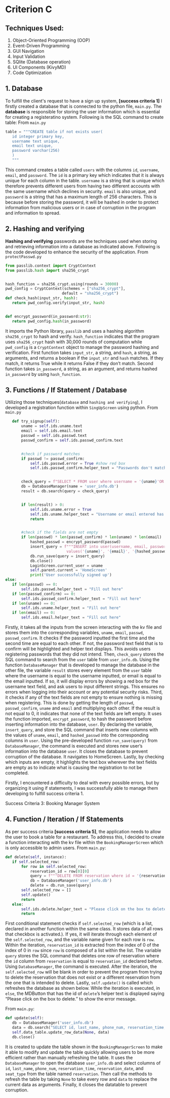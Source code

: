 # Criterion C


## Techniques Used:

1. Object-Oriented Programming (OOP)
2. Event-Driven Programming
3. GUI Navigation 
4. Input Validation
5. SQlite (Database operation)
6. UI Components (KivyMD)
7. Code Optimization


## 1. **Database**
To fulfill the client's request to have a sign up system, **[success criteria 1]** I firstly created a database that is connected to the python file, `main.py`. The **database** is responsible for storing the user information which is essential for creating a registeratino system. Following is the SQL command to create table:
From `main.py`
```python
table = """CREATE table if not exists user(
   id integer primary key,
   username text unique,
   email text unique,
   password varchar(256)
   )
   """
```
This command creates a table called `users` with the columns `id`, `username`, `email`, and `password`. The `id` is a primary key which indicates that it is always unique for each column in the table. `username` is a string that is unique which therefore prevents different users from having two different accounts with the same username which declines in security. `email` is also unique, and `password` is a string that has a maximum length of 256 characters. This is because before storing the password, it will be hashed in order to protect information from malicious users or in case of corruption in the program and information to spread. 

## 2. **Hashing and verifying**
**Hashing and verifying** passwords are the techniques used when storing and retrieving information into a database as indicated above. Following is the code developed to enhance the security of the application.
From  `protectPasswd.py`
```python
from passlib.context import CryptContext
from passlib.hash import sha256_crypt


hash_function = sha256_crypt.using(rounds = 30000)
pwd_config = CryptContext(schemes = ["sha256_crypt"],
                         default = "sha256_crypt")
def check_hash(input_str, hash):
   return pwd_config.verify(input_str, hash)


def encrypt_password(in_password:str):
   return pwd_config.hash(in_password)
```
It imports the Python library, `passlib` and uses a hashing algorithm `sha256_crypt` to hash and verify. `hash_function` indicates that the program uses `sha256_crypt` hash with 30,000 rounds of computation while `pwd_config` is a `CryptContext` object to manage the password hashing and verification. First function takes `input_str`, a string, and `hash`, a string, as arguments, and returns a boolean if the `input_str` and `hash` matches. If they match, it returns True while it returns False if they don’t match. Second function takes `in_password`, a string, as an argument, and returns hashed `in_password` by using `hash_function`. 

## 3. **Functions** / **If Statement** / **Database**
Utilizing those techniques(`database` and `hashing and verifying`), I developed a registration function within `SingUpScreen` using python. 
From `main.py`
```python
   def try_signup(self):
       uname = self.ids.uname.text
       email = self.ids.email.text
       passwd = self.ids.passwd.text
       passwd_confirm = self.ids.passwd_confirm.text


       #check if password matches
       if passwd != passwd_confirm:
           self.ids.passwd.error = True #show red box
           self.ids.passwd_confirm.helper_text = "Passwords don't match."


       check_query = f"SELECT * FROM user where username = '{uname}'OR email = '{email}' "
       db = DatabaseManager(name = 'user_info.db')
       result = db.search(query = check_query)


       if len(result) > 0:
           self.ids.uname.error = True
           self.ids.uname.helper_text = "Username or email entered has been used already."
           return


       #check if the fields are not empty
       if len(passwd) * len(passwd_confirm) * len(uname) * len(email) != 0:
           hashed_passwd = encrypt_password(passwd)
           insert_query = f"""INSERT into user(username, email, password)
                           values('{uname}', '{email}', '{hashed_passwd}')"""
           db.run_save(query = insert_query)
           db.close()
           LoginScreen.current_user = uname
           self.parent.current = 'HomeScreen'
           print('User successfully signed up')
else:
   if len(passwd) == 0:
       self.ids.passwd.helper_text = "Fill out here"
   if len(passwd_confirm) == 0:
       self.ids.passwd_confirm.helper_text = "Fill out here"
   if len(uname) == 0:
       self.ids.uname.helper_text = "Fill out here"
   if len(email) == 0:
       self.ids.email.helper_text = "Fill out here"


```
Firstly, it takes all the inputs from the screen interacting with the kv file and stores them into the corresponding variables, `uname`, `email`, `passwd`, `passwd_confirm`. It checks if the password inputted the first time and the second time are equal to each other. If not, the password text field that is to confirm will be highlighted and helper text displays. This avoids users registering passwords that they did not intend. Then, `check_query` stores the SQL command to search from the `user` table from `user_info.db`. Using the function `DatabaseManager` that is developed to manage the database in the other file, the variable `result` stores every element from the `user` table where the username is equal to the username inputted, or email is equal to the email inputted. If so, it will display errors by showing a red box for the username text field, and ask users to input different strings. This ensures no errors when logging into their account or any potential security risks. Third, it checks if any of the text fields are not empty to ensure nothing is missing when registering. This is done by getting the length of `passwd`, `passwd_confirm`, `uname` and `email` and multiplying each other. If the result is not equal to 0, it indicates that none of the text fields are left empty. It uses the function imported, `encrypt_password`, to hash the password before inserting information into the database, `user`. By declaring the variable, `insert_query`, and store the SQL command that inserts new columns with the values of `uname`, `email`, and `hashed_passwd` into the corresponding columns in `user`. Using the pre-developed function `run_save(query)` from `DatabaseManager`, the command is executed and stores new user’s information into the database `user`. It closes the database to prevent corruption of the database. It navigates to HomeScreen. Lastly, by checking which inputs are empty, it highlights the text box wherever the text fields are empty as to indicate what is causing the registration to not be completed.

Firstly, I encountered a difficulty to deal with every possible errors, but by organizing it using if statements, I was successfully able to manage them developing to fulfill success criteria 1.

Success Criteria 3: Booking Manager System

## 4. **Function** / **Iteration** / **If Statements**
As per success criteria **[success criteria 5]**, the application needs to allow the user to book a table for a restaurant. To address this, I decided to create a function interacting with the kv file within the `BookingManagerScreen` which is only accessible to admin users. 
From `main.py`:
```python
def delete(self, instance):
   if self.selected_row:
       for row in self.selected_row:
           reservation_id = row[0][0]
           query = f"""DELETE FROM reservation where id = '{reservation_id}'"""
           db = DatabaseManager('user_info.db')
           delete = db.run_save(query)
       self.selected_row = []
       self.update()
       return
   else:
       self.ids.delete.helper_text = "Please click on the box to delete."
       return
```
First conditional statement checks if `self.selected_row` (which is a list, declared in another function within the same class. It stores data of all rows that checkbox is activated.). If yes, it will iterate through each element of the `self.selected_row`, and the variable name given for each row is `row`. Within the iteration, `reservation_id` is extracted from the index of 0 of the index of 0 in `row` since `row` is composed of a list within the list. The variable `query` stores the SQL command that deletes one row of reservation where the `id` column from `reservation` is equal to `reservation_id` declared before. Using `DatabaseManager`, the command is executed. After the iteration, the `self.selected_row` will be blank in order to prevent the program from trying to delete the reservation that does not exist or a different reservation from the one that is intended to delete. Lastly,  `self.update()` is called which refreshes the database as shown below. 
While the iteration is executed, in `else`, the MDButton that has the id of `delete`’s helper text is displayed saying “Please click on the box to delete.” to show the error message.

From `main.py`:
```python
def update(self):
   db = DatabaseManager('user_info.db')
   data = db.search("SELECT id, last_name, phone_num, reservation_time, reservation_date, seat_type from reservation") # the # of column = elements
   self.data_table.update_row_data(None, data)
   db.close()
```
It is created to update the table shown in the `BookingManagerScreen` to make it able to modify and update the table quickly allowing users to be more efficient rather than manually refreshing the table. 
It uses the `DatabaseManager` to open the database `user_info.db` and select columns of `id`, `last_name`, `phone_num`, `reservation_time`, `reservation_date`, and `seat_type` from the table named `reservation`. Then call the methods to refresh the table by taking `None` to take every row and `data` to replace the current data as arguments. Finally, it closes the datatable to prevent corruption. 


